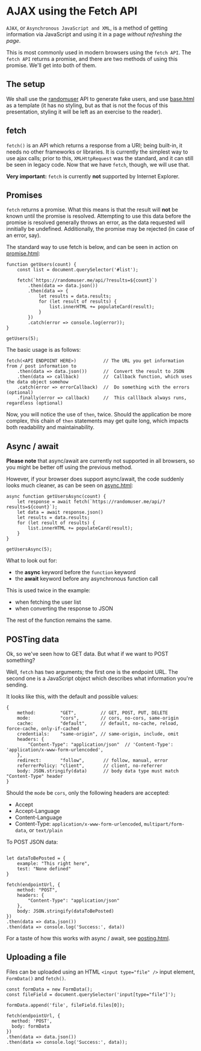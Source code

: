 # AJAX using the Fetch API

`AJAX`, or `Asynchronous JavaScript and XML`, is a method of getting information via JavaScript and using it in a page _without refreshing the page_.

This is most commonly used in modern browsers using the `fetch API`. The `fetch API` returns a promise, and there are two methods of using this promise. We'll get into both of them.

## The setup

We shall use the [randomuser](https://randomuser.me/) API to generate fake users, and use [base.html](./base.html) as a template (it has no styling, but as that is not the focus of this presentation, styling it will be left as an exercise to the reader).

## fetch

`fetch()` is an API which returns a response from a URI; being built-in, it needs no other frameworks or libraries. It is currently the simplest way to use ajax calls; prior to this, `XMLHttpRequest` was the standard, and it can still be seen in legacy code. Now that we have `fetch`, though, we will use that.

**Very important:** `fetch` is currently **not** supported by Internet Explorer.

## Promises

`fetch` returns a promise. What this means is that the result will **not** be known until the promise is resolved. Attempting to use this data before the promise is resolved generally throws an error, as the data requested will innitially be undefined. Additionally, the promise may be rejected (in case of an error, say).

The standard way to use fetch is below, and can be seen in action on [promise.html](./promise.html):

```
function getUsers(count) {
    const list = document.querySelector('#list');

    fetch(`https://randomuser.me/api/?results=${count}`)
        .then(data => data.json())
        .then(data => {
            let results = data.results;
            for (let result of results) {
                list.innerHTML += populateCard(result);
            }
        })
        .catch(error => console.log(error));
}

getUsers(5);
```

The basic usage is as follows:

```
fetch(<API ENDPOINT HERE>)          // The URL you get information from / post information to
    .then(data => data.json())      //  Convert the result to JSON
    .then(data => callback)         //  Callback function, which uses the data object somehow
    .catch(error => errorCallback)  //  Do something with the errors (optional)
    .finally(error => callback)     //  This calllback always runs, regardless (optional)
```

Now, you will notice the use of `then`, twice. Should the application be more complex, this chain of `then` statements may get quite long, which impacts both readability and maintainability.

## Async / await

**Please note** that async/await are currently not supported in all browsers, so you might be better off using the previous method.

However, if your browser does support async/await, the code suddenly looks much cleaner, as can be seen on [async.html](./async.html):

```
async function getUsersAsync(count) {
    let response = await fetch(`https://randomuser.me/api/?results=${count}`);
    let data = await response.json()
    let results = data.results;
    for (let result of results) {
        list.innerHTML += populateCard(result);
    }
}

getUsersAsync(5);
```

What to look out for:

-   the **async** keyword before the `function` keyword
-   the **await** keyword before any asynchronous function call

This is used twice in the example:

-   when fetching the user list
-   when converting the response to JSON

The rest of the function remains the same.

## POSTing data

Ok, so we've seen how to GET data. But what if we want to POST something?

Well, `fetch` has two arguments; the first one is the endpoint URL. The second one is a JavaScript object which describes what information you're sending.

It looks like this, with the default and possible values:

```
{
    method:         "GET",         // GET, POST, PUT, DELETE
    mode:           "cors",        // cors, no-cors, same-origin
    cache:          "default",     // default, no-cache, reload, force-cache, only-if-cached
    credentials:    "same-origin", // same-origin, include, omit
    headers: {
        "Content-Type": "application/json"  // 'Content-Type': 'application/x-www-form-urlencoded',
    },
    redirect:       "follow",       // follow, manual, error
    referrerPolicy: "client",       // client, no-referrer
    body: JSON.stringify(data)      // body data type must match "Content-Type" header
}
```

Should the `mode` be `cors`, only the following headers are accepted:

-   Accept
-   Accept-Language
-   Content-Language
-   Content-Type: `application/x-www-form-urlencoded`, `multipart/form-data`, or `text/plain`

To POST JSON data:

```

let dataToBePosted = {
    example: "This right here",
    test: "None defined"
}

fetch(endpointUrl, {
    method: "POST",
    headers: {
        "Content-Type": "application/json"
    },
    body: JSON.stringify(dataToBePosted)
})
.then(data => data.json())
.then(data => console.log('Success:', data))
```

For a taste of how this works with async / await, see [posting.html](./posting.html).

## Uploading a file

Files can be uploaded using an HTML `<input type="file" />` input element, `FormData()` and `fetch()`.

```
const formData = new FormData();
const fileField = document.querySelector('input[type="file"]');

formData.append('file', fileField.files[0]);

fetch(endpointUrl, {
  method: 'POST',
  body: formData
})
.then(data => data.json())
.then(data => console.log('Success:', data));
```
